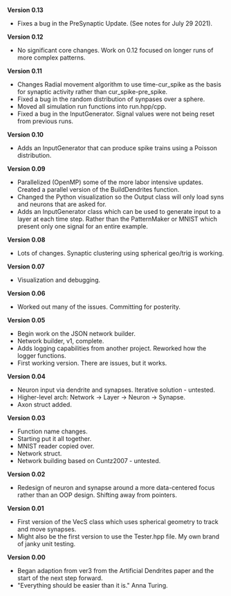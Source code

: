 **Version 0.13**
- Fixes a bug in the PreSynaptic Update. (See notes for July 29 2021).

**Version 0.12**
- No significant core changes. Work on 0.12 focused on longer runs of more complex patterns.

**Version 0.11**
- Changes Radial movement algorithm to use time-cur_spike as the basis for synaptic activity rather than cur_spike-pre_spike.
- Fixed a bug in the random distribution of synpases over a sphere.
- Moved all simulation run functions into run.hpp/cpp.
- Fixed a bug in the InputGenerator. Signal values were not being reset from previous runs.

**Version 0.10**
- Adds an InputGenerator that can produce spike trains using a Poisson distribution.

**Version 0.09**
- Parallelized (OpenMP) some of the more labor intensive updates. Created a parallel version of the BuildDendrites function.
- Changed the Python visualization so the Output class will only load syns and neurons that are asked for.
- Adds an InputGenerator class which can be used to generate input to a layer at each time step. Rather than the PatternMaker or MNIST which present only one signal for an entire example.

**Version 0.08**
- Lots of changes. Synaptic clustering using spherical geo/trig is working.

**Version 0.07**
- Visualization and debugging.

**Version 0.06**
- Worked out many of the issues. Committing for posterity.

**Version 0.05**
- Begin work on the JSON network builder.
- Network builder, v1, complete.
- Adds logging capabilities from another project. Reworked how the logger functions.
- First working version. There are issues, but it works.

**Version 0.04**
- Neuron input via dendrite and synapses. Iterative solution - untested.
- Higher-level arch: Network -> Layer -> Neuron -> Synapse.
- Axon struct added.

**Version 0.03**
- Function name changes.
- Starting put it all together.
- MNIST reader copied over.
- Network struct.
- Network building based on Cuntz2007 - untested.

**Version 0.02**
- Redesign of neuron and synapse around a more data-centered focus rather than an OOP design. Shifting away from pointers.

**Version 0.01**
- First version of the VecS class which uses spherical geometry to track and move synapses.
- Might also be the first version to use the Tester.hpp file. My own brand of janky unit testing.

**Version 0.00**
- Began adaption from ver3 from the Artificial Dendrites paper and the start of the next step forward.
- "Everything should be easier than it is." Anna Turing.